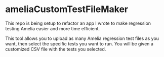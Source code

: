 # ameliaCustomTestFileMaker

This repo is being setup to refactor an app I wrote to make regression testing Amelia easier and more time efficient.

This tool allows you to upload as many Amelia regression test files as you want, then select the specific tests you want to run. You will be given a customized CSV file with the tests you selected.
